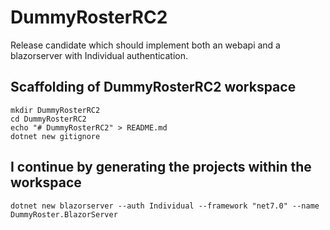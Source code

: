 # DummyRosterRC2

Release candidate which should implement both an webapi ​​and a blazorserver with Individual authentication.

## Scaffolding of DummyRosterRC2 workspace

```shell
mkdir DummyRosterRC2
cd DummyRosterRC2
echo "# DummyRosterRC2" > README.md
dotnet new gitignore
```

## I continue by generating the projects within the workspace

```shell
dotnet new blazorserver --auth Individual --framework "net7.0" --name DummyRoster.BlazorServer
```
